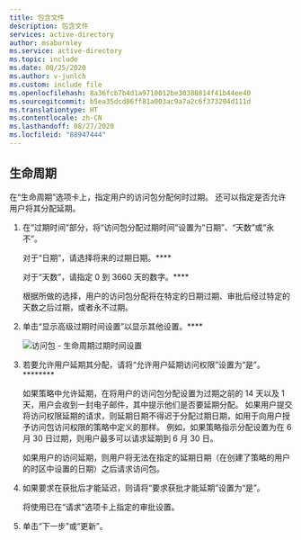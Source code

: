 ```yaml
---
title: 包含文件
description: 包含文件
services: active-directory
author: msaburnley
ms.service: active-directory
ms.topic: include
ms.date: 08/25/2020
ms.author: v-junlch
ms.custom: include file
ms.openlocfilehash: 8a36fcb7b4d1a9710012be30388814f41b44ee40
ms.sourcegitcommit: b5ea35dcd86ff81a003ac9a7a2c6f373204d111d
ms.translationtype: HT
ms.contentlocale: zh-CN
ms.lasthandoff: 08/27/2020
ms.locfileid: "88947444"
---
```

## <a name="lifecycle"></a>生命周期

在“生命周期”选项卡上，指定用户的访问包分配何时过期。 还可以指定是否允许用户将其分配延期。

1. 在“过期时间”部分，将“访问包分配过期时间”设置为“日期”、“天数”或“永不”。    

    对于“日期”，请选择将来的过期日期。****

    对于“天数”，请指定 0 到 3660 天的数字。****

    根据所做的选择，用户的访问包分配将在特定的日期过期、审批后经过特定的天数之后过期，或者永不过期。

1. 单击“显示高级过期时间设置”以显示其他设置。****

    ![访问包 - 生命周期过期时间设置](./media/active-directory-entitlement-management-lifecycle-policy/expiration.png)

1. 若要允许用户延期其分配，请将“允许用户延期访问权限”设置为“是”。********

    如果策略中允许延期，在将用户的访问包分配设置为过期之前的 14 天以及 1 天，用户会收到一封电子邮件，其中提示他们是否要延期分配。 如果用户提交将访问权限延期的请求，则延期日期不得迟于分配过期日期，如用于向用户授予访问包访问权限的策略中定义的那样。 例如，如果策略指示分配设置为在 6 月 30 日过期，则用户最多可以请求延期到 6 月 30 日。

    如果用户的访问延期，则用户将无法在指定的延期日期（在创建了策略的用户的时区中设置的日期）之后请求访问包。

1. 如果要求在获批后才能延迟，则请将“要求获批才能延期”设置为“是”。 

    将使用已在“请求”选项卡上指定的审批设置。

1. 单击“下一步”或“更新”。 

